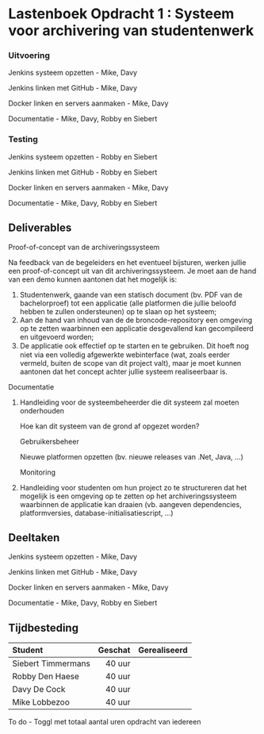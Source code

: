# Lastenboek Opdracht 1 : Systeem voor archivering van studentenwerk

### Uitvoering ###
Jenkins systeem opzetten - Mike, Davy

Jenkins linken met GitHub - Mike, Davy

Docker linken en servers aanmaken - Mike, Davy

Documentatie - Mike, Davy, Robby en Siebert

### Testing ###
Jenkins systeem opzetten - Robby en Siebert

Jenkins linken met GitHub - Robby en Siebert

Docker linken en servers aanmaken - Mike, Davy

Documentatie - Mike, Davy, Robby en Siebert

## Deliverables

Proof-of-concept van de archiveringssysteem

Na feedback van de begeleiders en het eventueel bijsturen, werken jullie een proof-of-concept uit van dit archiveringssysteem. Je moet aan de hand van een demo kunnen aantonen dat het mogelijk is:

1. Studentenwerk, gaande van een statisch document (bv. PDF van de bachelorproef) tot een applicatie (alle platformen die jullie beloofd hebben te zullen ondersteunen) op te slaan op het systeem;
2. Aan de hand van inhoud van de de broncode-repository een omgeving op te zetten waarbinnen een applicatie desgevallend kan gecompileerd en uitgevoerd worden;
3. De applicatie ook eﬀectief op te starten en te gebruiken.
Dit hoeft nog niet via een volledig afgewerkte webinterface (wat, zoals eerder vermeld, buiten de scope van dit project valt), maar je moet kunnen aantonen dat het concept achter jullie systeem realiseerbaar is.

Documentatie

1. Handleiding voor de systeembeheerder die dit systeem zal moeten onderhouden

	Hoe kan dit systeem van de grond af opgezet worden?

	Gebruikersbeheer

	Nieuwe platformen opzetten (bv. nieuwe releases van .Net, Java, …)

	Monitoring

2. Handleiding voor studenten om hun project zo te structureren dat het mogelijk is een omgeving op te zetten op het archiveringssysteem waarbinnen de applicatie kan draaien (vb. aangeven dependencies, platformversies, database-initialisatiescript, …)


## Deeltaken
Jenkins systeem opzetten - Mike, Davy

Jenkins linken met GitHub - Mike, Davy

Docker linken en servers aanmaken - Mike, Davy

Documentatie - Mike, Davy, Robby en Siebert

## Tijdbesteding

| Student  | Geschat | Gerealiseerd |
| :---     |    ---: |         ---: |
| Siebert Timmermans |  40   uur     |           |
| Robby Den Haese|   40   uur   |              |
| Davy De Cock |   40   uur    |             |
| Mike Lobbezoo |  40  uur     |             |

To do - Toggl met totaal aantal uren opdracht van iedereen
